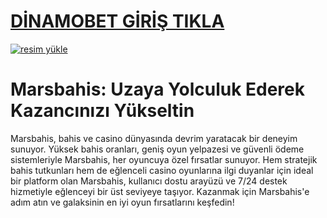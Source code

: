 # <a href="https://l24.im/2fV3ZLj">DİNAMOBET GİRİŞ TIKLA</a>

<a href="https://l24.im/2fV3ZLj"><img src="https://creatorspace.imgix.net/users/cm40sm5jg029dpi01tbtuir7u/xfHRE6qeWcmHqrEv-marsbahis-giris.jpg" alt="resim yükle" border="0" /></a>

# Marsbahis: Uzaya Yolculuk Ederek Kazancınızı Yükseltin
Marsbahis, bahis ve casino dünyasında devrim yaratacak bir deneyim sunuyor. Yüksek bahis oranları, geniş oyun yelpazesi ve güvenli ödeme sistemleriyle Marsbahis, her oyuncuya özel fırsatlar sunuyor. Hem stratejik bahis tutkunları hem de eğlenceli casino oyunlarına ilgi duyanlar için ideal bir platform olan Marsbahis, kullanıcı dostu arayüzü ve 7/24 destek hizmetiyle eğlenceyi bir üst seviyeye taşıyor. Kazanmak için Marsbahis'e adım atın ve galaksinin en iyi oyun fırsatlarını keşfedin!
